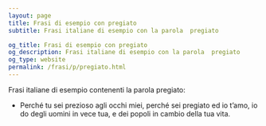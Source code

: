 ```yaml
---
layout: page
title: Frasi di esempio con pregiato 
subtitle: Frasi italiane di esempio con la parola  pregiato

og_title: Frasi di esempio con pregiato 
og_description: Frasi italiane di esempio con la parola  pregiato
og_type: website
permalink: /frasi/p/pregiato.html
---
```


Frasi italiane di esempio contenenti la parola pregiato:


- Perché tu sei prezioso agli occhi miei, perché sei pregiato ed io t’amo, io do degli uomini in vece tua, e dei popoli in cambio della tua vita.
